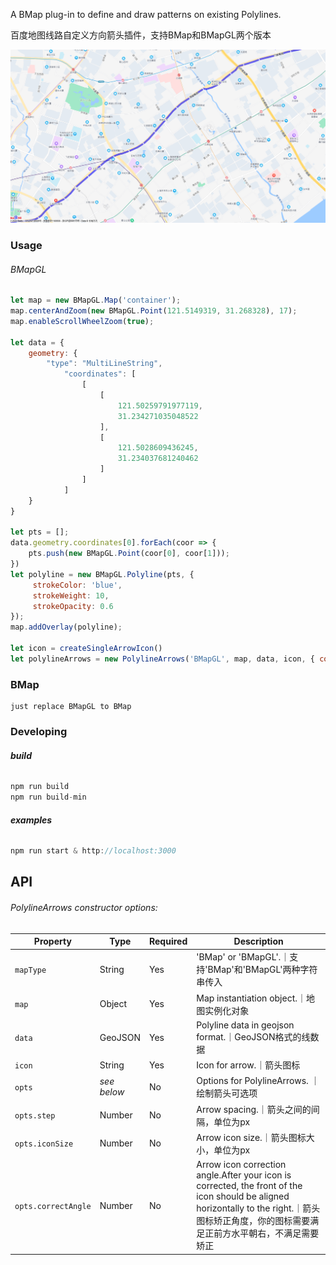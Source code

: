 A BMap plug-in to define and draw patterns on existing Polylines.

百度地图线路自定义方向箭头插件，支持BMap和BMapGL两个版本

![index](./readme/readme.png)

### Usage

###### BMapGL

```js
let map = new BMapGL.Map('container'); 
map.centerAndZoom(new BMapGL.Point(121.5149319, 31.268328), 17); 
map.enableScrollWheelZoom(true); 

let data = {
    geometry: {
        "type": "MultiLineString",
            "coordinates": [
                [
                    [
                        121.50259791977119,
                        31.234271035048522
                    ],
                    [
                        121.5028609436245,
                        31.234037681240462
                    ]
                ]
            ]
    }
}

let pts = [];
data.geometry.coordinates[0].forEach(coor => {
    pts.push(new BMapGL.Point(coor[0], coor[1]));
})
let polyline = new BMapGL.Polyline(pts, {
     strokeColor: 'blue',
     strokeWeight: 10,
     strokeOpacity: 0.6
});
map.addOverlay(polyline);

let icon = createSingleArrowIcon()
let polylineArrows = new PolylineArrows('BMapGL', map, data, icon, { correctAngle: 90 });
```

### BMap

```
just replace BMapGL to BMap
```

### Developing

###### **build**

```js
npm run build 
npm run build-min
```

###### **examples**

```js
npm run start & http://localhost:3000
```

## API

###### PolylineArrows constructor options:

| Property            | Type        | Required | Description                                                  |
| ------------------- | ----------- | -------- | ------------------------------------------------------------ |
| `mapType`           | String      | Yes      | 'BMap' or 'BMapGL'.｜支持'BMap'和'BMapGL'两种字符串传入      |
| `map`               | Object      | Yes      | Map instantiation object.｜地图实例化对象                    |
| `data`              | GeoJSON     | Yes      | Polyline data in geojson format.｜GeoJSON格式的线数据        |
| `icon`              | String      | Yes      | Icon for arrow.｜箭头图标                                    |
| `opts`              | *see below* | No       | Options for PolylineArrows. ｜绘制箭头可选项                 |
| `opts.step`         | Number      | No       | Arrow spacing.｜箭头之间的间隔，单位为px                     |
| `opts.iconSize`     | Number      | No       | Arrow icon size.｜箭头图标大小，单位为px                     |
| `opts.correctAngle` | Number      | No       | Arrow icon correction angle.After your icon is corrected, the front of the icon should be aligned horizontally to the right.｜箭头图标矫正角度，你的图标需要满足正前方水平朝右，不满足需要矫正 |

